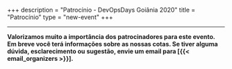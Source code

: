 +++
description = "Patrocínio - DevOpsDays Goiânia 2020"
title = "Patrocínio"
type = "new-event"
+++
<hr>
<b>Valorizamos muito a importância dos patrocinadores para este evento. Em breve você terá informações sobre as nossas cotas. Se tiver alguma dúvida, esclarecimento ou sugestão, envie um email para [{{< email_organizers >}}].</b>

<!--
<b>
Valorizamos muito a importância dos patrocinadores para este evento. Se você está interessado em patrocinar, leia abaixo sobre as nossas cotas ou em nosso nosso prospecto ([aqui](https://docs.google.com/presentation/d/1oMKyRPTza6XpqKqrasUOtzRQHUqzcSoy2eXn_k858rU). Se tiver alguma dúvida, esclarecimento ou sugestão, envie um email para [{{< email_organizers >}}].
</b>


<hr>

DevOpsDays é uma conferência auto organizada que depende de patrocínios. Não havendo estande de patrocinadores, apresentações focadas em venda de produtos ou distribuição da lista dos participantes. Patrocinadores tem a oportunidade de falar brevemente durante o evento e terão o reconhecimento merecido no website e mídias sociais antes, durante e depois do evento. Patrocinadores são encorajados a participarem ativamente do evento e se engajarem com os participantes e seus pares. Qualquer participante do evento terá a oportunidade de testar os produtos/projetos como parte de uma sessão de open space.

<p>
Patrocinadores **Platina** e **Ouro** terão mesas próprias, patrocinadores **Prata** terão uma mesa compartilhada entre si onde eles poderão interagir com os participantes interessado em conhecê-los durante as pausas. Todos os participantes serão bem-vindos a perguntarem o que desejarem durante as sessões open spaces, ressaltando que é uma conferência focada na comunidade, provavelmente um marketing muito agressivo funcionará contra você ao tentar causar uma boa impressão.


<p>
O nossa recomendação é enviar seus especialistas técnicos para interagir com os outros especialistas que estarão no evento.
<p>


<hr/>

<div style="width:100%;overflow:hidden">
  <div style="width:50%;float:left" align="center">
    <table border=1 cellspacing=1>
            <th><center><i>Tipo</i></center></th>
            <th style="width:10%">
                <center><b><u>Prata</u></center></b></th>
            <th style="width:10%">
                <center><b><u>Ouro</u></center></b></th>
            <th style="width:10%">
                <center><b><u>Platina</u></center></b></th>
        </tr>
        <tr>
            <th><center><i>Custo</i></center></th>
            <th>
                <center><b><u>R$ 1000</u></center></b></th>
            <th>
                <center><b><u>R$ 2000</u></center></b></th>
            <th>
                <center><b><u>R$ 3000</u></center></b></th>
        </tr>
        <tr>
            <td></td>
            <td colspan="4" style="padding: 6px 0 15px 0;text-align: center"><a href="mailto:organizers-goiania-2020@devopsdays.org?subject=DevOpsDays Goi&acirc;nia - Patroc&iacute;nio">Entre em contato</a> para disponibilidade e pagamento</td>
        </tr>
        <tr>
            <td>Ingressos</td>
            <td bgcolor="gold"><center><strong>3</strong></center></td>
            <td bgcolor="gold"><center><strong>5</strong></center></td>
            <td bgcolor="gold"><center><strong>8</strong></center></td>
        </tr>
        <tr>
            <td>Logo no site do evento</td>
            <td bgcolor="gold">&nbsp;</td>
            <td bgcolor="gold">&nbsp;</td>
            <td bgcolor="gold">&nbsp;</td>
        </tr>
        <tr>
            <td>Logo nas comunicações por email</td>
            <td>&nbsp;</td>
            <td bgcolor="gold">&nbsp;</td>
            <td bgcolor="gold">&nbsp;</td>
        </tr>
        <tr>
            <td>Logo nos banners do evento</td>
            <td bgcolor="gold">&nbsp;</td>
            <td bgcolor="gold">&nbsp;</td>
            <td bgcolor="gold">&nbsp;</td>
        </tr>
        <tr>
            <td>Logo nos crachás do evento</td>
            <td>&nbsp;</td>
            <td>&nbsp;</td>
            <td bgcolor="gold">&nbsp;</td>
        </tr>
        <tr>
            <td>Mesa</td>
            <td>&nbsp;</td>
            <td bgcolor="gold">&nbsp;</td>
            <td bgcolor="gold">&nbsp;</td>
        </tr>
        <tr>
            <td>Mesa compartilhada</td>
            <td bgcolor="gold">&nbsp;</td>
            <td>&nbsp;</td>
            <td>&nbsp;</td>
        </tr>
        <tr>
            <td>Logo nos nossos slides rotativos</td>
            <td>&nbsp;</td>
            <td bgcolor="gold"><center><strong>1 minuto</strong></center></td>
            <td bgcolor="gold"><center><strong>3 minutos</strong></center></td>
        </tr>
    </table>
    <hr/>


</div>

</div>
<p>
Há também oportunidades para patrocínios especiais exclusivos. Se você está interessado em um patrocínio especial ou tem uma ideia criativa sobre como pode apoiar o evento, <a href="mailto:organizers-goiania-2020@devopsdays.org?subject=DevOpsDays Goi&acirc;nia - Patroc&iacute;nio">mande um email para nós</a>.
</p>
-->
